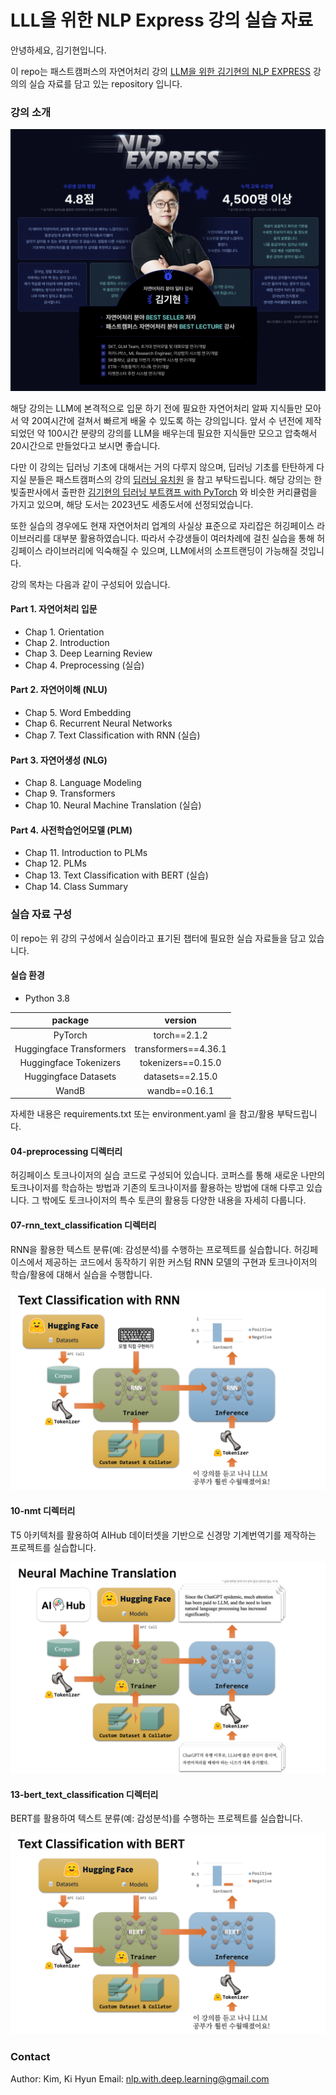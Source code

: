 # LLL을 위한 NLP Express 강의 실습 자료

안녕하세요, 김기현입니다.

이 repo는 패스트캠퍼스의 자연어처리 강의 [LLM을 위한 김기현의 NLP EXPRESS](https://fastcampus.co.kr/data_online_nlpexpress) 강의의 실습 자료를 담고 있는 repository 입니다.

### 강의 소개

![main](assets/nlp_exp_main.png)

해당 강의는 LLM에 본격적으로 입문 하기 전에 필요한 자연어처리 알짜 지식들만 모아서 약 20여시간에 걸쳐서 빠르게 배울 수 있도록 하는 강의입니다.
앞서 수 년전에 제작되었던 약 100시간 분량의 강의를 LLM을 배우는데 필요한 지식들만 모으고 압축해서 20시간으로 만들었다고 보시면 좋습니다.

다만 이 강의는 딥러닝 기초에 대해서는 거의 다루지 않으며, 딥러닝 기초를 탄탄하게 다지실 분들은 패스트캠퍼스의 강의 [딥러닝 유치원](https://fastcampus.co.kr/data_online_pytorch) 을 참고 부탁드립니다.
해당 강의는 한빛출판사에서 출판한 [김기현의 딥러닝 부트캠프 with PyTorch](https://www.yes24.com/Product/Goods/112198327) 와 비슷한 커리큘럼을 가지고 있으며, 해당 도서는 2023년도 세종도서에 선정되었습니다.

또한 실습의 경우에도 현재 자연어처리 업계의 사실상 표준으로 자리잡은 허깅페이스 라이브러리를 대부분 활용하였습니다.
따라서 수강생들이 여러차례에 걸친 실습을 통해 허깅페이스 라이브러리에 익숙해질 수 있으며, LLM에서의 소프트랜딩이 가능해질 것입니다.

강의 목차는 다음과 같이 구성되어 있습니다.

#### Part 1. 자연어처리 입문

- Chap 1. Orientation
- Chap 2. Introduction
- Chap 3. Deep Learning Review
- Chap 4. Preprocessing (실습)

#### Part 2. 자연어이해 (NLU)

- Chap 5. Word Embedding
- Chap 6. Recurrent Neural Networks
- Chap 7. Text Classification with RNN (실습)

#### Part 3. 자연어생성 (NLG)

- Chap 8. Language Modeling
- Chap 9. Transformers
- Chap 10. Neural Machine Translation (실습)

#### Part 4. 사전학습언어모델 (PLM)

- Chap 11. Introduction to PLMs
- Chap 12. PLMs
- Chap 13. Text Classification with BERT (실습)
- Chap 14. Class Summary

### 실습 자료 구성

이 repo는 위 강의 구성에서 실습이라고 표기된 챕터에 필요한 실습 자료들을 담고 있습니다.

#### 실습 환경

- Python 3.8

|package|version|
|:-:|:-:|
|PyTorch|torch==2.1.2|
|Huggingface Transformers|transformers==4.36.1|
|Huggingface Tokenizers|tokenizers==0.15.0|
|Huggingface Datasets|datasets==2.15.0|
|WandB|wandb==0.16.1|

자세한 내용은 requirements.txt 또는 environment.yaml 을 참고/활용 부탁드립니다.

#### 04-preprocessing 디렉터리

허깅페이스 토크나이저의 실습 코드로 구성되어 있습니다.
코퍼스를 통해 새로운 나만의 토크나이저를 학습하는 방법과 기존의 토크나이저를 활용하는 방법에 대해 다루고 있습니다.
그 밖에도 토크나이저의 특수 토큰의 활용등 다양한 내용을 자세히 다룹니다.

#### 07-rnn_text_classification 디렉터리

RNN을 활용한 텍스트 분류(예: 감성분석)를 수행하는 프로젝트를 실습합니다.
허깅페이스에서 제공하는 코드에서 동작하기 위한 커스텀 RNN 모델의 구현과 토크나이저의 학습/활용에 대해서 실습을 수행합니다.

![](assets/07.png)

#### 10-nmt 디렉터리

T5 아키텍처를 활용하여 AIHub 데이터셋을 기반으로 신경망 기계번역기를 제작하는 프로젝트를 실습합니다.

![](assets/10.png)

#### 13-bert_text_classification 디렉터리

BERT를 활용하여 텍스트 분류(예: 감성분석)를 수행하는 프로젝트를 실습합니다.

![](assets/13.png)

### Contact

Author: Kim, Ki Hyun
Email: nlp.with.deep.learning@gmail.com
